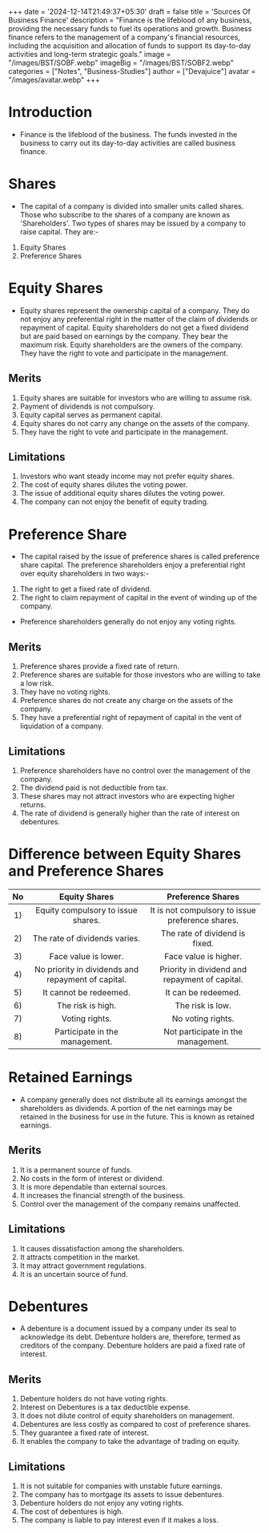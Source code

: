 +++
date = '2024-12-14T21:49:37+05:30'
draft = false
title = 'Sources Of Business Finance'
description = "Finance is the lifeblood of any business, providing the necessary funds to fuel its operations and growth. Business finance refers to the management of a company's financial resources, including the acquisition and allocation of funds to support its day-to-day activities and long-term strategic goals."
image = "/images/BST/SOBF.webp"
imageBig = "/images/BST/SOBF2.webp"
categories = ["Notes", "Business-Studies"]
author = ["Devajuice"]
avatar = "/images/avatar.webp"
+++
# Introduction

- Finance is the lifeblood of the business. The funds invested in the business to carry out its day-to-day activities are called business finance.

# Shares

- The capital of a company is divided into smaller units called shares. Those who subscribe to the shares of a company are known as 'Shareholders'. Two types of shares may be issued by a company to raise capital. They are:-

 1. Equity Shares
 2. Preference Shares

# Equity Shares

- Equity shares represent the ownership capital of a company. They do not enjoy any preferential right in the matter of the claim of dividends or repayment of capital. Equity shareholders do not get a fixed dividend but are paid based on earnings by the company. They bear the maximum risk. Equity shareholders are the owners of the company. They have the right to vote and participate in the management.

## Merits

1. Equity shares are suitable for investors who are willing to assume risk.
2. Payment of dividends is not compulsory.
3. Equity capital serves as permanent capital.
4. Equity shares do not carry any change on the assets of the company.
5. They have the right to vote and participate in the management.

## Limitations

1. Investors who want steady income may not prefer equity shares.
2. The cost of equity shares dilutes the voting power.
3. The issue of additional equity shares dilutes the voting power.
4. The company can not enjoy the benefit of equity trading.

# Preference Share

- The capital raised by the issue of preference shares is called preference share capital. The preference shareholders enjoy a preferential right over equity shareholders in two ways:-

 1. The right to get a fixed rate of dividend.
 2. The right to claim repayment of capital in the event of winding up of the company.

- Preference shareholders generally do not enjoy any voting rights.

## Merits

1. Preference shares provide a fixed rate of return.
2. Preference shares are suitable for those investors who are willing to take a low risk.
3. They have no voting rights.
4. Preference shares do not create any charge on the assets of the company.
5. They have a preferential right of repayment of capital in the vent of liquidation of a company.

## Limitations

1. Preference shareholders have no control over the management of the company.
2. The dividend paid is not deductible from tax.
3. These shares may not attract investors who are expecting higher returns.
4. The rate of dividend is generally higher than the rate of interest on debentures.

# Difference between Equity Shares and Preference Shares

| No  |                   Equity Shares                    |                Preference Shares                 |
| :-: | :------------------------------------------------: | :----------------------------------------------: |
| 1)  |         Equity compulsory to issue shares.         | It is not compulsory to issue preference shares. |
| 2)  |           The rate of dividends varies.            |          The rate of dividend is fixed.          |
| 3)  |                Face value is lower.                |              Face value is higher.               |
| 4)  | No priority in dividends and repayment of capital. |  Priority in dividend and repayment of capital.  |
| 5)  |               It cannot be redeemed.               |               It can be redeemed.                |
| 6)  |                 The risk is high.                  |                 The risk is low.                 |
| 7)  |                   Voting rights.                   |                No voting rights.                 |
| 8)  |           Participate in the management.           |        Not participate in the management.        |

# Retained Earnings

- A company generally does not distribute all its earnings amongst the shareholders as dividends. A portion of the net earnings may be retained in the business for use in the future. This is known as retained earnings.

## Merits

1. It is a permanent source of funds.
2. No costs in the form of interest or dividend.
3. It is more dependable than external sources.
4. It increases the financial strength of the business.
5. Control over the management of the company remains unaffected.

## Limitations

1. It causes dissatisfaction among the shareholders.
2. It attracts competition in the market.
3. It may attract government regulations.
4. It is an uncertain source of fund.

# Debentures

- A debenture is a document issued by a company under its seal to acknowledge its debt. Debenture holders are, therefore, termed as creditors of the company. Debenture holders are paid a fixed rate of interest.

## Merits

1. Debenture holders do not have voting rights.
2. Interest on Debentures is a tax deductible expense.
3. It does not dilute control of equity shareholders on management.
4. Debentures are less costly as compared to cost of preference shares.
5. They guarantee a fixed rate of interest.
6. It enables the company to take the advantage of trading on equity.

## Limitations

1. It is not suitable for companies with unstable future earnings.
2. The company has to mortgage its assets to issue debentures.
3. Debenture holders do not enjoy any voting rights.
4. The cost of debentures is high.
5. The company is liable to pay interest even if it makes a loss.
